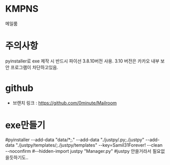 # KMPNS
메일룸

# 주의사항
pyinstaller로 exe 제작 시 반드시 파이선 3.8.10버전 사용.
3.10 버전은 카카오 내부 보안 프로그램이 차단하고있음.

# github
- 브랜치 링크 : https://github.com/0minute/Mailroom

# exe만들기
#pyinstaller --add-data "data/*;." --add-data "./justpy/.py;./justpy" --add-data "./justpy/templates/;./justpy/templates" --key=Samil31Forever! --clean --noconfirm #--hidden-import justpy "Manager.py"
#justpy 안쓸거라서 필요없을듯하기도..